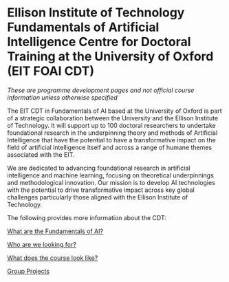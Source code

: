 # Ellison Institute of Technology Fundamentals of Artificial Intelligence Centre for Doctoral Training at the University of Oxford (EIT FOAI CDT)

*These are programme development pages and not official course information unless otherwise specified*

The EIT CDT in Fundamentals of AI based at the University of Oxford is part of a strategic collaboration between the University and the Ellison Institute of Technology. It will support up to 100 doctoral researchers to undertake foundational research in the underpinning theory and methods of Artificial Intelligence that have the potential to have a transformative impact on the field of artificial intelligence itself and across a range of humane themes associated with the EIT.

We are dedicated to advancing foundational research in artificial intelligence and machine learning, focusing on theoretical underpinnings and methodological innovation. Our mission is to develop AI technologies with the potential to drive transformative impact across key global challenges particularly those aligned with the Ellison Institute of Technology.

The following provides more information about the CDT:

[What are the Fundamentals of AI?](what_is_foai.md)

[Who are we looking for?](who_are_we_looking_for.md?)

[What does the course look like?](course.md)

[Group Projects](group-projects/group-projects.md)


